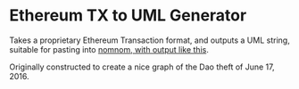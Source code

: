 # Ethereum TX to UML Generator

Takes a proprietary Ethereum Transaction format, and outputs a UML string, suitable for pasting into [nomnom, with output like this](http://www.nomnoml.com/#view/%5B0x0a%5D%0A%5B0x0b%5D%0A%5B0x0a%5D0.26%20ETH-%3E1%20txs%5B0x0b%5D).

Originally constructed to create a nice graph of the Dao theft of June 17, 2016.
